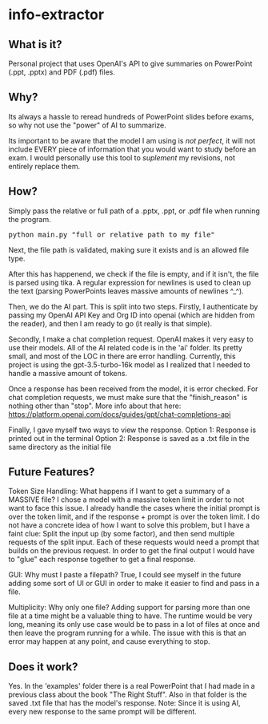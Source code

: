 # info-extractor

## What is it? 
Personal project that uses OpenAI's API to give summaries on PowerPoint (.ppt, .pptx) and PDF (.pdf) files.

## Why?
Its always a hassle to reread hundreds of PowerPoint slides before exams, so why not use the "power" of AI to summarize.

Its important to be aware that the model I am using is *not perfect*, it will not include EVERY piece of information that
you would want to study before an exam. I would personally use this tool to *suplement* my revisions, not entirely
replace them. 

## How?
Simply pass the relative or full path of a .pptx, .ppt, or .pdf file when running the program.
<pre>
python main.py "full_or_relative_path_to_my_file"
</pre>

Next, the file path is validated, making sure it exists and is an allowed file type.

After this has happenend, we check if the file is empty, and if it isn't, the file is parsed using tika. A regular expression for newlines is used to clean up the text (parsing PowerPoints leaves massive amounts of newlines ^_^).

Then, we do the AI part. This is split into two steps. 
   Firstly, I authenticate by passing my OpenAI API Key and Org ID into openai (which are hidden from the reader), and then I am ready to go (it really is that simple).

   Secondly, I make a chat completion request. OpenAI makes it very easy to use their models. All of the AI related code is in the 'ai' folder. Its pretty small, and most of the LOC in there are error handling. Currently, this project is using the 
   gpt-3.5-turbo-16k model as I realized that I needed to handle a massive amount of tokens.

Once a response has been received from the model, it is error checked. For chat completion requests, we must make sure that the "finish_reason" is nothing other than "stop". More info about that here: https://platform.openai.com/docs/guides/gpt/chat-completions-api 

Finally, I gave myself two ways to view the response. 
   Option 1: Response is printed out in the terminal
   Option 2: Response is saved as a .txt file in the same directory as the initial file

## Future Features?
Token Size Handling: What happens if I want to get a summary of a MASSIVE file?
   I chose a model with a massive token limit in order to not want to face this issue. I already handle the cases where
   the initial prompt is over the token limit, and if the response + prompt is over the token limit. I do not have a concrete idea of how I want to solve this problem, but I have a faint clue:  Split the input up (by some factor), and then send multiple requests of the split input. Each of these requests would need a prompt that builds on the previous request. In order to get the final output I would have to "glue" each response together to get a final response.

GUI: Why must I paste a filepath?
   True, I could see myself in the future adding some sort of UI or GUI in order to make it easier to find and pass in a file. 

Multiplicity: Why only one file?
   Adding support for parsing more than one file at a time might be a valuable thing to have. The runtime would be very long, meaning its only use case would be to pass in a lot of files    at once and then leave the program running for a while. The issue with this is that an error may happen at any point, and cause everything to stop. 
   
## Does it work?
Yes. In the 'examples' folder there is a real PowerPoint that I had made in a previous class about the book "The Right Stuff". Also in that folder is the saved .txt file that has the model's response. 
Note: Since it is using AI, every new response to the same prompt will be different.


